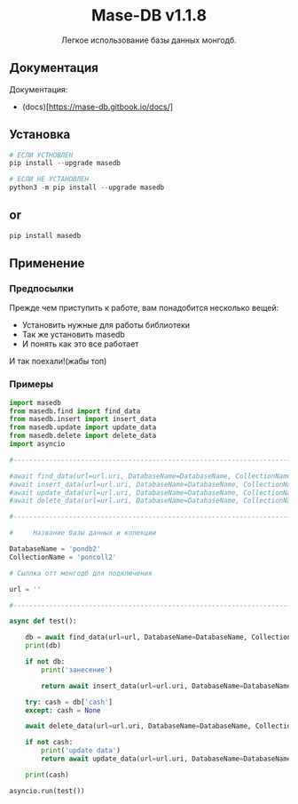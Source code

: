 <h1 align=center>Mase-DB v1.1.8</h1>
<p align=center>Легкое использование базы данных монгодб.</p>

## Документация

Документация:
 - (docs)[https://mase-db.gitbook.io/docs/]

## Установка
```py
# ЕСЛИ УСТНОВЛЕН
pip install --upgrade masedb

# ЕСЛИ НЕ УСТАНОВЛЕН
python3 -m pip install --upgrade masedb
```
## or
```py
pip install masedb
```

## Применение
### Предпосылки
Прежде чем приступить к работе, вам понадобится несколько вещей:
 - Установить нужные для работы библиотеки
 - Так же установить masedb 
 - И понять как это все работает
 
 И так поехали!(жабы топ)

### Примеры
```py
import masedb
from masedb.find import find_data
from masedb.insert import insert_data
from masedb.update import update_data
from masedb.delete import delete_data
import asyncio

#--------------------------------------------------------------------------------------------------------------------------------------------------------

#await find_data(url=url.uri, DatabaseName=DatabaseName, CollectionName=CollectionName, param={'name': 'mark'})
#await insert_data(url=url.uri, DatabaseName=DatabaseName, CollectionName=CollectionName, param={'name': 'mark'})
#await update_data(url=url.uri, DatabaseName=DatabaseName, CollectionName=CollectionName, param1={'name': 'mark'}, param2={'$set':{'let': 10}})
#await delete_data(url=url.uri, DatabaseName=DatabaseName, CollectionName=CollectionName, param={'cash': 10})

#--------------------------------------------------------------------------------------------------------------------------------------------------------

#     Название базы данных и колекции

DatabaseName = 'pondb2'
CollectionName = 'poncoll2'

# Сыллка отт монгодб для подключения

url = ''

#--------------------------------------------------------------------------------------------------------------------------------------------------------

async def test():

	db = await find_data(url=url, DatabaseName=DatabaseName, CollectionName=CollectionName, param={'name': 'mark'})
	print(db)

	if not db:
		print('занесение')

		return await insert_data(url=url.uri, DatabaseName=DatabaseName, CollectionName=CollectionName, param={'name':'mark'})

	try: cash = db['cash']
	except: cash = None

	await delete_data(url=url.uri, DatabaseName=DatabaseName, CollectionName=CollectionName, param={'cash': 10})

	if not cash:
		print('update data')
		return await update_data(url=url.uri, DatabaseName=DatabaseName, CollectionName=CollectionName, param1={'name':'mark'}, param2={'$set':{'cash': 10}})

	print(cash)

asyncio.run(test())


```


<br>

